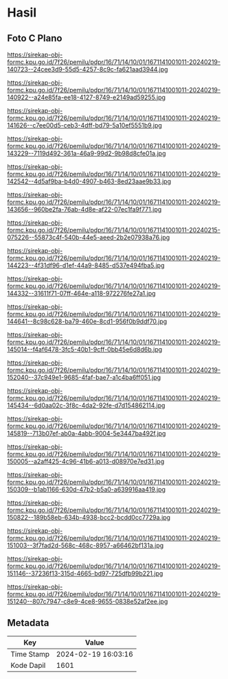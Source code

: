 # Hasil

## Foto C Plano

https://sirekap-obj-formc.kpu.go.id/7f26/pemilu/pdpr/16/71/14/10/01/1671141001011-20240219-140723--24cee3d9-55d5-4257-8c9c-fa621aad3944.jpg

https://sirekap-obj-formc.kpu.go.id/7f26/pemilu/pdpr/16/71/14/10/01/1671141001011-20240219-140922--a24e85fa-ee18-4127-8749-e2149ad59255.jpg

https://sirekap-obj-formc.kpu.go.id/7f26/pemilu/pdpr/16/71/14/10/01/1671141001011-20240219-141626--c7ee00d5-ceb3-4dff-bd79-5a10ef5551b9.jpg

https://sirekap-obj-formc.kpu.go.id/7f26/pemilu/pdpr/16/71/14/10/01/1671141001011-20240219-143229--7119d492-361a-46a9-99d2-9b98d8cfe01a.jpg

https://sirekap-obj-formc.kpu.go.id/7f26/pemilu/pdpr/16/71/14/10/01/1671141001011-20240219-142542--4d5af9ba-b4d0-4907-b463-8ed23aae9b33.jpg

https://sirekap-obj-formc.kpu.go.id/7f26/pemilu/pdpr/16/71/14/10/01/1671141001011-20240219-143656--960be2fa-76ab-4d8e-af22-07ec1fa9f771.jpg

https://sirekap-obj-formc.kpu.go.id/7f26/pemilu/pdpr/16/71/14/10/01/1671141001011-20240215-075226--55873c4f-540b-44e5-aeed-2b2e07938a76.jpg

https://sirekap-obj-formc.kpu.go.id/7f26/pemilu/pdpr/16/71/14/10/01/1671141001011-20240219-144223--4f31df96-d1ef-44a9-8485-d537e494fba5.jpg

https://sirekap-obj-formc.kpu.go.id/7f26/pemilu/pdpr/16/71/14/10/01/1671141001011-20240219-144332--31611f71-07ff-464e-a118-972276fe27a1.jpg

https://sirekap-obj-formc.kpu.go.id/7f26/pemilu/pdpr/16/71/14/10/01/1671141001011-20240219-144641--8c98c628-ba79-460e-8cd1-956f0b9ddf70.jpg

https://sirekap-obj-formc.kpu.go.id/7f26/pemilu/pdpr/16/71/14/10/01/1671141001011-20240219-145014--f4af6478-3fc5-40b1-9cff-0bb45e6d8d6b.jpg

https://sirekap-obj-formc.kpu.go.id/7f26/pemilu/pdpr/16/71/14/10/01/1671141001011-20240219-152040--37c949e1-9685-4faf-bae7-a1c4ba6ff051.jpg

https://sirekap-obj-formc.kpu.go.id/7f26/pemilu/pdpr/16/71/14/10/01/1671141001011-20240219-145434--6d0aa02c-3f8c-4da2-92fe-d7d154862114.jpg

https://sirekap-obj-formc.kpu.go.id/7f26/pemilu/pdpr/16/71/14/10/01/1671141001011-20240219-145819--713b07ef-ab0a-4abb-9004-5e3447ba492f.jpg

https://sirekap-obj-formc.kpu.go.id/7f26/pemilu/pdpr/16/71/14/10/01/1671141001011-20240219-150005--a2aff425-4c96-41b6-a013-d08970e7ed31.jpg

https://sirekap-obj-formc.kpu.go.id/7f26/pemilu/pdpr/16/71/14/10/01/1671141001011-20240219-150309--b1ab1166-630d-47b2-b5a0-a639916aa419.jpg

https://sirekap-obj-formc.kpu.go.id/7f26/pemilu/pdpr/16/71/14/10/01/1671141001011-20240219-150822--189b58eb-634b-4938-bcc2-bcdd0cc7729a.jpg

https://sirekap-obj-formc.kpu.go.id/7f26/pemilu/pdpr/16/71/14/10/01/1671141001011-20240219-151003--3f7fad2d-568c-468c-8957-a66462bf131a.jpg

https://sirekap-obj-formc.kpu.go.id/7f26/pemilu/pdpr/16/71/14/10/01/1671141001011-20240219-151146--37236f13-315d-4665-bd97-725dfb99b221.jpg

https://sirekap-obj-formc.kpu.go.id/7f26/pemilu/pdpr/16/71/14/10/01/1671141001011-20240219-151240--807c7947-c8e9-4ce8-9655-0838e52af2ee.jpg


## Metadata

| Key        | Value               |
| ---------- | ------------------- |
| Time Stamp | 2024-02-19 16:03:16 |
| Kode Dapil | 1601                |



